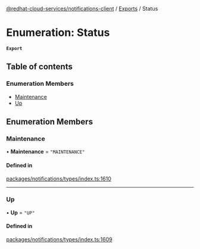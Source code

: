 [@redhat-cloud-services/notifications-client](../README.md) / [Exports](../modules.md) / Status

# Enumeration: Status

**`Export`**

## Table of contents

### Enumeration Members

- [Maintenance](Status.md#maintenance)
- [Up](Status.md#up)

## Enumeration Members

### Maintenance

• **Maintenance** = ``"MAINTENANCE"``

#### Defined in

[packages/notifications/types/index.ts:1610](https://github.com/RedHatInsights/javascript-clients/blob/main/packages/notifications/types/index.ts#L1610)

___

### Up

• **Up** = ``"UP"``

#### Defined in

[packages/notifications/types/index.ts:1609](https://github.com/RedHatInsights/javascript-clients/blob/main/packages/notifications/types/index.ts#L1609)
